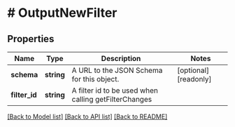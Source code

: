 # # OutputNewFilter

## Properties

Name | Type | Description | Notes
------------ | ------------- | ------------- | -------------
**schema** | **string** | A URL to the JSON Schema for this object. | [optional] [readonly]
**filter_id** | **string** | A filter id to be used when calling getFilterChanges |

[[Back to Model list]](../../README.md#models) [[Back to API list]](../../README.md#endpoints) [[Back to README]](../../README.md)

